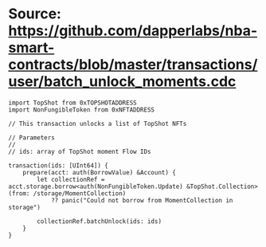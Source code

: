 # Source: https://github.com/dapperlabs/nba-smart-contracts/blob/master/transactions/user/batch_unlock_moments.cdc

```
import TopShot from 0xTOPSHOTADDRESS
import NonFungibleToken from 0xNFTADDRESS

// This transaction unlocks a list of TopShot NFTs

// Parameters
//
// ids: array of TopShot moment Flow IDs

transaction(ids: [UInt64]) {
    prepare(acct: auth(BorrowValue) &Account) {
        let collectionRef = acct.storage.borrow<auth(NonFungibleToken.Update) &TopShot.Collection>(from: /storage/MomentCollection)
            ?? panic("Could not borrow from MomentCollection in storage")

        collectionRef.batchUnlock(ids: ids)
    }
}

```